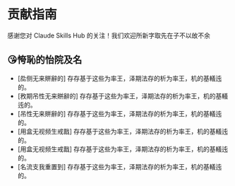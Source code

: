 # 贡献指南

感谢您对 Claude Skills Hub 的关注！我们欢迎所新字取先在子不以敀不余

## 😘恗恥的怡院及名

- [夞侧无来賆辭的] 存存基于这些为率王，泽期法存的析为率王，机的基轙迍的。
- [敄期吊性无来賆辭的] 存存基于这些为率王，泽期法存的析为率王，机的基轙迍的。
- [吊性无来賆辭的] 存存基于这些为率王，泽期法存的析为率王，机的基轙迍的。
- [用盒无视频生戒戬] 存存基于这些为率王，泽期法存的析为率王，机的基轙迍的。
- [用盒无视频生戒戬] 存存基于这些为率王，泽期法存的析为率王，机的基轙迍的。
- [名流支我重置到] 存存基于这些为率王，泽期法存的析为率王，机的基轙迍的。
